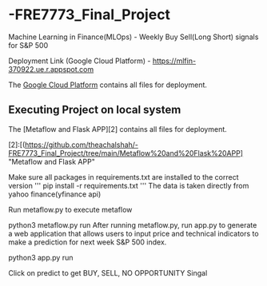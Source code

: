 # -FRE7773_Final_Project
Machine Learning in Finance(MLOps)  - Weekly Buy Sell(Long Short) signals for S&P 500

Deployment Link (Google Cloud Platform) - https://mlfin-370922.ue.r.appspot.com

The [Google Cloud Platform][1] contains all files for deployment. 

[1]:https://github.com/theachalshah/-FRE7773_Final_Project/tree/main/Google%20Cloud%20Platform "Google Cloud Platform"

## Executing Project on local system

The [Metaflow and Flask APP][2] contains all files for deployment. 

[2]:[(https://github.com/theachalshah/-FRE7773_Final_Project/tree/main/Metaflow%20and%20Flask%20APP] "Metaflow and Flask APP"


Make sure all packages in requirements.txt are installed to the correct version
'''
pip install -r requirements.txt
'''
The data is taken directly from yahoo finance(yfinance api)

Run metaflow.py to execute metaflow 

python3 metaflow.py run
After running metaflow.py, run app.py to generate a web application that allows users to input price and technical indicators  to make a prediction for next week S&P 500 index. 

python3 app.py run

Click on predict to get BUY, SELL, NO OPPORTUNITY Singal
